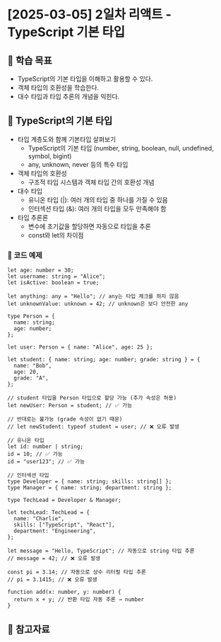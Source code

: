 # [2025-03-05] 2일차 리액트 - TypeScript 기본 타입

## 🎯 학습 목표

- TypeScript의 기본 타입을 이해하고 활용할 수 있다.
- 객체 타입의 호환성을 학습한다.
- 대수 타입과 타입 추론의 개념을 익힌다.

## 📌 TypeScript의 기본 타입

- 타입 계층도와 함께 기본타입 살펴보기
  - TypeScript의 기본 타입 (number, string, boolean, null, undefined, symbol, bigint)
  - any, unknown, never 등의 특수 타입
- 객체 타입의 호환성
  - 구조적 타입 시스템과 객체 타입 간의 호환성 개념
- 대수 타입
  - 유니온 타입 (|): 여러 개의 타입 중 하나를 가질 수 있음
  - 인터섹션 타입 (&): 여러 개의 타입을 모두 만족해야 함
- 타입 추론론
  - 변수에 초기값을 할당하면 자동으로 타입을 추론
  - const와 let의 차이점

### 🔹 코드 예제

```
let age: number = 30;
let username: string = "Alice";
let isActive: boolean = true;

let anything: any = "Hello"; // any는 타입 체크를 하지 않음
let unknownValue: unknown = 42; // unknown은 보다 안전한 any
```

```
type Person = {
  name: string;
  age: number;
};

let user: Person = { name: "Alice", age: 25 };

let student: { name: string; age: number; grade: string } = {
  name: "Bob",
  age: 20,
  grade: "A",
};

// student 타입을 Person 타입으로 할당 가능 (추가 속성은 허용)
let newUser: Person = student; // ✅ 가능

// 반대로는 불가능 (grade 속성이 없기 때문)
// let newStudent: typeof student = user; // ❌ 오류 발생
```

```
// 유니온 타입
let id: number | string;
id = 10; // ✅ 가능
id = "user123"; // ✅ 가능

// 인터섹션 타입
type Developer = { name: string; skills: string[] };
type Manager = { name: string; department: string };

type TechLead = Developer & Manager;

let techLead: TechLead = {
  name: "Charlie",
  skills: ["TypeScript", "React"],
  department: "Engineering",
};
```

```
let message = "Hello, TypeScript"; // 자동으로 string 타입 추론
// message = 42; // ❌ 오류 발생

const pi = 3.14; // 자동으로 상수 리터럴 타입 추론
// pi = 3.1415; // ❌ 오류 발생

function add(x: number, y: number) {
  return x + y; // 반환 타입 자동 추론 → number
}
```

## 🔗 참고자료
